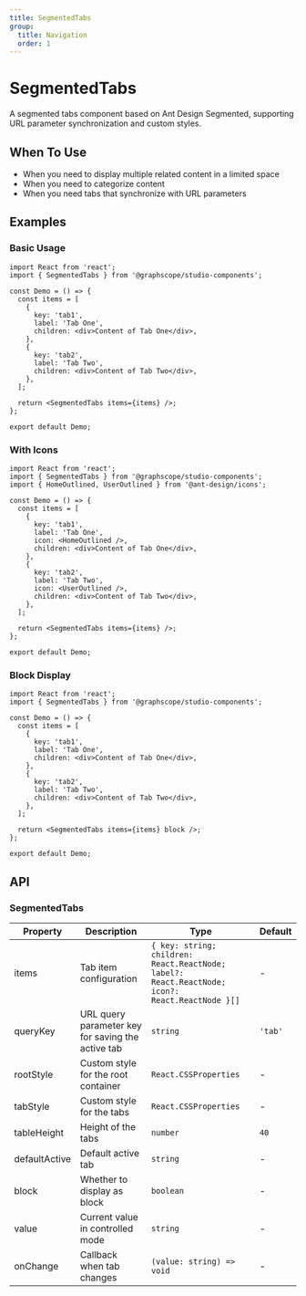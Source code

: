 ```yaml
---
title: SegmentedTabs
group:
  title: Navigation
  order: 1
---
```


# SegmentedTabs

A segmented tabs component based on Ant Design Segmented, supporting URL parameter synchronization and custom styles.

## When To Use

- When you need to display multiple related content in a limited space
- When you need to categorize content
- When you need tabs that synchronize with URL parameters

## Examples

### Basic Usage

```tsx
import React from 'react';
import { SegmentedTabs } from '@graphscope/studio-components';

const Demo = () => {
  const items = [
    {
      key: 'tab1',
      label: 'Tab One',
      children: <div>Content of Tab One</div>,
    },
    {
      key: 'tab2',
      label: 'Tab Two',
      children: <div>Content of Tab Two</div>,
    },
  ];

  return <SegmentedTabs items={items} />;
};

export default Demo;
```

### With Icons

```tsx
import React from 'react';
import { SegmentedTabs } from '@graphscope/studio-components';
import { HomeOutlined, UserOutlined } from '@ant-design/icons';

const Demo = () => {
  const items = [
    {
      key: 'tab1',
      label: 'Tab One',
      icon: <HomeOutlined />,
      children: <div>Content of Tab One</div>,
    },
    {
      key: 'tab2',
      label: 'Tab Two',
      icon: <UserOutlined />,
      children: <div>Content of Tab Two</div>,
    },
  ];

  return <SegmentedTabs items={items} />;
};

export default Demo;
```

### Block Display

```tsx
import React from 'react';
import { SegmentedTabs } from '@graphscope/studio-components';

const Demo = () => {
  const items = [
    {
      key: 'tab1',
      label: 'Tab One',
      children: <div>Content of Tab One</div>,
    },
    {
      key: 'tab2',
      label: 'Tab Two',
      children: <div>Content of Tab Two</div>,
    },
  ];

  return <SegmentedTabs items={items} block />;
};

export default Demo;
```

## API

### SegmentedTabs

| Property      | Description                                       | Type                                                                                            | Default |
| ------------- | ------------------------------------------------- | ----------------------------------------------------------------------------------------------- | ------- |
| items         | Tab item configuration                            | `{ key: string; children: React.ReactNode; label?: React.ReactNode; icon?: React.ReactNode }[]` | -       |
| queryKey      | URL query parameter key for saving the active tab | `string`                                                                                        | `'tab'` |
| rootStyle     | Custom style for the root container               | `React.CSSProperties`                                                                           | -       |
| tabStyle      | Custom style for the tabs                         | `React.CSSProperties`                                                                           | -       |
| tableHeight   | Height of the tabs                                | `number`                                                                                        | `40`    |
| defaultActive | Default active tab                                | `string`                                                                                        | -       |
| block         | Whether to display as block                       | `boolean`                                                                                       | -       |
| value         | Current value in controlled mode                  | `string`                                                                                        | -       |
| onChange      | Callback when tab changes                         | `(value: string) => void`                                                                       | -       |
